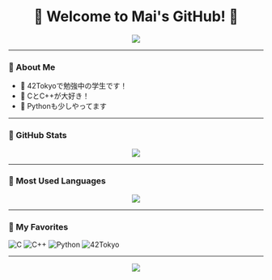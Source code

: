 <!-- タイトルと自己紹介アニメ -->
<h1 align="center">🌷 Welcome to Mai's GitHub! 🌷</h1>
<p align="center">
  <img src="https://readme-typing-svg.herokuapp.com?font=Cherry+Swash&color=FF69B4&size=24&center=true&vCenter=true&width=600&height=45&lines=Hello+World!+I'm+Mai.;I+love+C%2C+C%2B%2B+and+Python.%E2%9C%A8" />
</p>

---

### 💖 About Me

- 🌸 42Tokyoで勉強中の学生です！
- 🌟 CとC++が大好き！
- 🍓 Pythonも少しやってます

---

### 🦄 GitHub Stats

<p align="center">
  <img src="https://github-readme-stats-git-master-rstaa.vercel.app/api?username=karen-kac&show_icons=true&theme=tokyonight&title_color=ff79c6&icon_color=ff79c6" />
</p>

---

### 🎨 Most Used Languages

<p align="center">
  <img src="https://github-readme-stats-git-master-rstaa.vercel.app/api/top-langs/?username=karen-kac&layout=compact&theme=tokyonight&title_color=ff79c6" />
</p>

---

### 🧸 My Favorites

![C](https://img.shields.io/badge/-C-ff69b4?style=flat-square&logo=c&logoColor=white)
![C++](https://img.shields.io/badge/-C++-ff69b4?style=flat-square&logo=c%2B%2B&logoColor=white)
![Python](https://img.shields.io/badge/-Python-ff69b4?style=flat-square&logo=python&logoColor=white)
![42Tokyo](https://img.shields.io/badge/-42Tokyo-ff69b4?style=flat-square)

---

<p align="center">
  <img src="https://capsule-render.vercel.app/api?type=waving&color=ffb6c1&height=100&section=footer"/>
</p>
